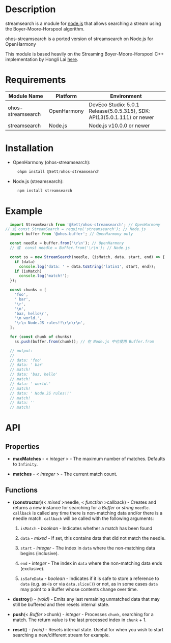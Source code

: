 Description
===========

streamsearch is a module for [node.js](http://nodejs.org/) that allows searching a stream using the Boyer-Moore-Horspool algorithm.

ohos-streamsearch is a ported version of streamsearch on Node.js for OpenHarmony

This module is based heavily on the Streaming Boyer-Moore-Horspool C++ implementation by Hongli Lai [here](https://github.com/FooBarWidget/boyer-moore-horspool).


Requirements
============
|Module Name|Platform|Environment|
|--|--|--|
|ohos-streamsearch|OpenHarmony|DevEco Studio: 5.0.1 Release(5.0.5.315), SDK: API13(5.0.1.111) or newer|
|streamsearch|Node.js|Node.js v10.0.0 or newer|

Installation
============
- OpenHarmony (ohos-streamsearch):
  ```js
    ohpm install @Sett/ohos-streamsearch
  ```
- Node.js (streamsearch):
  ```js
    npm install streamsearch
  ```

Example
=======

```js
  import StreamSearch from '@Sett/ohos-streamsearch'; // OpenHarmony
// 或 const StreamSearch = require('streamsearch'); // Node.js
  import buffer from '@ohos.buffer'; // OpenHarmony only

  const needle = buffer.from('\r\n'); // OpenHarmony
  // 或  const needle = Buffer.from('\r\n'); // Node.js

  const ss = new StreamSearch(needle, (isMatch, data, start, end) => {
    if (data)
      console.log('data: ' + data.toString('latin1', start, end));
    if (isMatch)
      console.log('match!');
  });

  const chunks = [
    'foo',
    ' bar',
    '\r',
    '\n',
    'baz, hello\r',
    '\n world.',
    '\r\n Node.JS rules!!\r\n\r\n',
  ];

  for (const chunk of chunks)
    ss.push(buffer.from(chunk)); // 在 Node.js 中也使用 Buffer.from

  // output:
  //
  // data: 'foo'
  // data: ' bar'
  // match!
  // data: 'baz, hello'
  // match!
  // data: ' world.'
  // match!
  // data: ' Node.JS rules!!'
  // match!
  // data: ''
  // match!
```


API
===

Properties
----------

* **maxMatches** - < _integer_ > - The maximum number of matches. Defaults to `Infinity`.

* **matches** - < _integer_ > - The current match count.


Functions
---------

* **(constructor)**(< _mixed_ >needle, < _function_ >callback) - Creates and returns a new instance for searching for a _Buffer_ or _string_ `needle`. `callback` is called any time there is non-matching data and/or there is a needle match. `callback` will be called with the following arguments:

  1. `isMatch` - _boolean_ - Indicates whether a match has been found

  2. `data` - _mixed_ - If set, this contains data that did not match the needle.

  3. `start` - _integer_ - The index in `data` where the non-matching data begins (inclusive).

  4. `end` - _integer_ - The index in `data` where the non-matching data ends (exclusive).

  5. `isSafeData` - _boolean_ - Indicates if it is safe to store a reference to `data` (e.g. as-is or via `data.slice()`) or not, as in some cases `data` may point to a Buffer whose contents change over time.

* **destroy**() - _(void)_ - Emits any last remaining unmatched data that may still be buffered and then resets internal state.

* **push**(< _Buffer_ >chunk) - _integer_ - Processes `chunk`, searching for a match. The return value is the last processed index in `chunk` + 1.

* **reset**() - _(void)_ - Resets internal state. Useful for when you wish to start searching a new/different stream for example.


